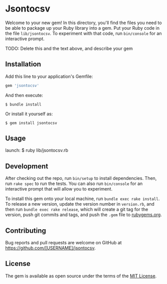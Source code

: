 # Jsontocsv

Welcome to your new gem! In this directory, you'll find the files you need to be able to package up your Ruby library into a gem. Put your Ruby code in the file `lib/jsontocsv`. To experiment with that code, run `bin/console` for an interactive prompt.

TODO: Delete this and the text above, and describe your gem

## Installation

Add this line to your application's Gemfile:

```ruby
gem 'jsontocsv'
```

And then execute:

    $ bundle install

Or install it yourself as:

    $ gem install jsontocsv

## Usage

launch:
     $ ruby lib/jsontocsv.rb

## Development

After checking out the repo, run `bin/setup` to install dependencies. Then, run `rake spec` to run the tests. You can also run `bin/console` for an interactive prompt that will allow you to experiment.

To install this gem onto your local machine, run `bundle exec rake install`. To release a new version, update the version number in `version.rb`, and then run `bundle exec rake release`, which will create a git tag for the version, push git commits and tags, and push the `.gem` file to [rubygems.org](https://rubygems.org).

## Contributing

Bug reports and pull requests are welcome on GitHub at https://github.com/[USERNAME]/jsontocsv.


## License

The gem is available as open source under the terms of the [MIT License](https://opensource.org/licenses/MIT).
